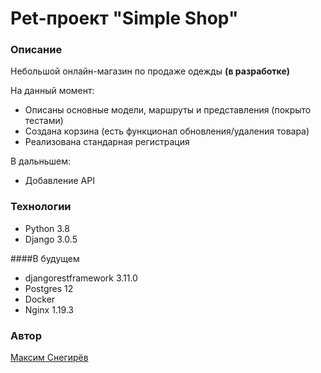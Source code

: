 # Pet-проект "Simple Shop"

### Описание

Небольшой онлайн-магазин по продаже одежды **(в разработке)**

На данный момент:
- Описаны основные модели, маршруты и представления (покрыто тестами) 
- Создана корзина (есть функционал обновления/удаления товара)
- Реализована стандарная регистрация 

В дальньшем:
- Добавление API


### Технологии
- Python 3.8
- Django 3.0.5

####В будущем
- djangorestframework 3.11.0
- Postgres 12
- Docker
- Nginx 1.19.3


### Автор

[Максим Снегирёв](https://t.me/maxsneg)

